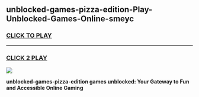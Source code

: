 
## unblocked-games-pizza-edition-Play-Unblocked-Games-Online-smeyc
<h3>
<a href="https://premium76.site?title=unblocked-games-pizza-edition&ref=25A">CLICK TO PLAY</a></h3>
<hr>

<h3>
<a href="https://premium76.site?title=unblocked-games-pizza-edition&ref=25A">CLICK 2 PLAY</a>
  
</h3>

<a href="https://premium76.site?title=unblocked-games-pizza-edition&ref=25A"><img src="https://clearcache.store/games.png"></a>


**unblocked-games-pizza-edition games unblocked: Your Gateway to Fun and Accessible Online Gaming**
